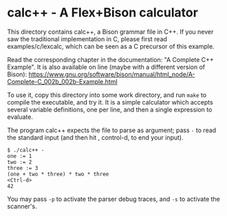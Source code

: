 # calc++ - A Flex+Bison calculator

This directory contains calc++, a Bison grammar file in C++.  If you never
saw the traditional implementation in C, please first read
examples/c/lexcalc, which can be seen as a C precursor of this example.

Read the corresponding chapter in the documentation: "A Complete C++
Example".  It is also available on line (maybe with a different version of
Bison):
https://www.gnu.org/software/bison/manual/html_node/A-Complete-C_002b_002b-Example.html

To use it, copy this directory into some work directory, and run `make` to
compile the executable, and try it.  It is a simple calculator which accepts
several variable definitions, one per line, and then a single expression to
evaluate.

The program calc++ expects the file to parse as argument; pass `-` to read
the standard input (and then hit <Ctrl-d>, control-d, to end your input).

```
$ ./calc++ -
one := 1
two := 2
three := 3
(one + two * three) * two * three
<Ctrl-d>
42
```

You may pass `-p` to activate the parser debug traces, and `-s` to activate
the scanner's.

<!---
Local Variables:
fill-column: 76
ispell-dictionary: "american"
End:

Copyright (C) 2018-2020 Free Software Foundation, Inc.

Permission is granted to copy, distribute and/or modify this document
under the terms of the GNU Free Documentation License, Version 1.3 or
any later version published by the Free Software Foundation; with no
Invariant Sections, with no Front-Cover Texts, and with no Back-Cover
Texts.  A copy of the license is included in the "GNU Free
Documentation License" file as part of this distribution.

LocalWords:  calc parsers yy MERCHANTABILITY Ctrl ispell american
--->
